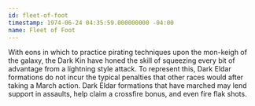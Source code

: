 ```yaml
---
id: fleet-of-foot
timestamp: 1974-06-24 04:35:59.000000000 -04:00
name: Fleet of Foot
---
```

<p>With eons in which to practice pirating techniques upon the mon-keigh of the galaxy, the Dark Kin have honed the skill of squeezing every bit of advantage from a lightning style attack. To represent this, Dark Eldar formations do not incur the typical penalties that other races would after taking a March action. Dark Eldar formations that have marched may lend support in assaults, help claim a crossfire bonus, and even fire flak shots.</p>